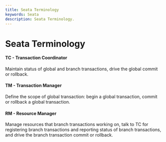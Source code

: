 ```yaml
---
title: Seata Terminology
keywords: Seata
description: Seata Terminology.
---
```


# Seata Terminology
#### TC - Transaction Coordinator
 Maintain status of global and branch transactions, drive the global commit or rollback.
 
#### TM - Transaction Manager 
 Define the scope of global transaction: begin a global transaction, commit or rollback a global transaction.
 
#### RM - Resource Manager 
 Manage resources that branch transactions working on, talk to TC for registering branch transactions and reporting status of branch transactions, and drive the branch transaction commit or rollback.
